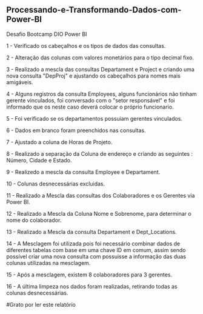 ## Processando-e-Transformando-Dados-com-Power-BI
Desafio Bootcamp DIO Power BI

1 - Verificado os cabeçalhos e os tipos de dados das consultas.

2 - Alteração das colunas com valores monetários para o tipo decimal fixo.

3 - Realizado a mescla das consultas Departament e Project e criando uma nova consulta "DepProj" e ajustando os cabeçalhos para nomes mais amigáveis.

4 - Alguns registros da consulta Employees, alguns funcionários não tinham gerente vinculados, foi conversado com o "setor responsável" e foi informado que os neste caso deverá colocar o próprio funcionario.

5 - Foi verificado se os departamentos possuiam gerentes vinculados.

6 - Dados em branco foram preenchidos nas consultas.

7 - Ajustado a coluna de Horas de Projeto.

8 - Realizado a separação da Coluna de endereço e criando as seguintes : Número, Cidade e Estado.

9 - Realizedo a mescla da consulta Employee e Departament.

10 - Colunas desnecessárias excluidas.

11 - Realizado a Mescla das consultas dos Colaboradores e os Gerentes via Power BI.

12 - Realizado a Mescla da Coluna Nome e Sobrenome, para determinar o nome do colaborador.

13 - Realizado a Mescla da consulta Departament e Dept_Locations.

14 - A Mesclagem foi utilizada pois foi necessário combinar dados de diferentes tabelas com base em uma chave ID em comum, assim sendo possível criar uma nova consulta com possuisse a informação das duas colunas utilizadas na mesclagem.

15 - Após a mesclagem, existem 8 colaboradores para 3 gerentes.

16 - A última limpeza nos dados foram realizadas, retirando todas as colunas desnecessárias.

#Grato por ler este relatório

